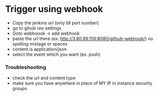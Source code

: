 # Trigger using webhook
- Copy the jenkins url (only till port number)
- go to gihub reo settings
- Goto webhoook -> add webhook
- paste the url there (ex: http://3.80.89.159:8080/github-webhook/) no spelling mistage or spaces
- content is application/json
- select the event which you want (ex: push)
### Troubleshooting
- check the url and content type
- make sure you have anywhere in place of MY IP in instance security groups
